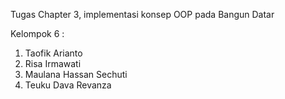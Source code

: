 Tugas Chapter 3, implementasi konsep OOP pada Bangun Datar

Kelompok 6 :
1. Taofik Arianto
2. Risa Irmawati
3. Maulana Hassan Sechuti
4. Teuku Dava Revanza
